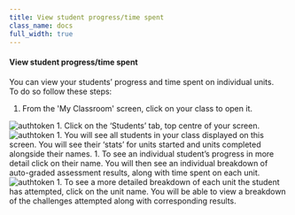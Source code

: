 ```yaml
---
title: View student progress/time spent
class_name: docs
full_width: true
---
```



#### View student progress/time spent
You can view your students’ progress and time spent on individual units.  
To do so follow these steps:

1. From the 'My Classroom' screen, click on your class to open it. 
<img alt="authtoken" src="/img/docs/monitor_students/year10class.png" class="simple"/>
1. Click on the ‘Students’ tab, top centre of your screen.
<img alt="authtoken" src="/img/docs/monitor_students/studentstab.png" class="simple"/>
1. You will see all students in your class displayed on this screen. You will see their ‘stats’ for units started and units completed alongside their names. 
1. To see an individual student’s progress in more detail click on their name. You will then see an individual breakdown of auto-graded assessment results, along with time spent on each unit. 
<img alt="authtoken" src="/img/docs/monitor_students/breakdown.png" class="simple"/>
1. To see a more detailed breakdown of each unit the student has attempted, click on the unit name. You will be able to view a breakdown of the challenges attempted along with corresponding results.
